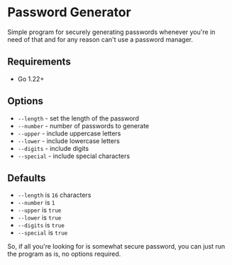 # Password Generator
Simple program for securely generating passwords whenever you're in need of that
and for any reason can't use a password manager.

## Requirements
* Go 1.22+

## Options
- `--length` - set the length of the password
- `--number` - number of passwords to generate
- `--upper` - include uppercase letters
- `--lower` - include lowercase letters
- `--digits` - include digits
- `--special` - include special characters

## Defaults
* `--length` is `16` characters
* `--number` is `1`
* `--upper` is `true`
* `--lower` is `true`
* `--digits` is `true`
* `--special` is `true`

So, if all you're looking for is somewhat secure password, you can just run the program as is, no options required.
